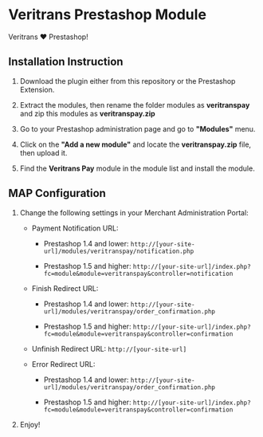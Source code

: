 Veritrans Prestashop Module
===========================

Veritrans :heart: Prestashop!

## Installation Instruction

1. Download the plugin either from this repository or the Prestashop Extension.

2. Extract the modules, then rename the folder modules as **veritranspay** and zip this modules as **veritranspay.zip**

3. Go to your Prestashop administration page and go to **"Modules"** menu.

4. Click on the **"Add a new module"** and locate the **veritranspay.zip** file, then upload it.

5. Find the **Veritrans Pay** module in the module list and install the module.

## MAP Configuration

1. Change the following settings in your Merchant Administration Portal:
   
   * Payment Notification URL: 

     - Prestashop 1.4 and lower: `http://[your-site-url]/modules/veritranspay/notification.php`

     - Prestashop 1.5 and higher: `http://[your-site-url]/index.php?fc=module&module=veritranspay&controller=notification`

   * Finish Redirect URL: 

     - Prestashop 1.4 and lower: `http://[your-site-url]/modules/veritranspay/order_confirmation.php`

     - Prestashop 1.5 and higher: `http://[your-site-url]/index.php?fc=module&module=veritranspay&controller=confirmation`

   * Unfinish Redirect URL: `http://[your-site-url]`

   * Error Redirect URL:

     - Prestashop 1.4 and lower: `http://[your-site-url]/modules/veritranspay/order_confirmation.php`

     - Prestashop 1.5 and higher: `http://[your-site-url]/index.php?fc=module&module=veritranspay&controller=confirmation`

2. Enjoy!
